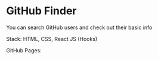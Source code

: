 # GitHub Finder #

You can search GitHub users and check out their basic info  

Stack: HTML, CSS, React JS (Hooks)

GitHub Pages: 